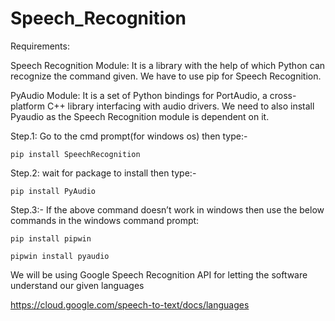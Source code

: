 # Speech_Recognition

Requirements:

Speech Recognition Module: It is a library with the help of which Python can recognize the command given. We have to use pip for Speech Recognition. 
 
PyAudio Module: It is a set of Python bindings for PortAudio, a cross-platform C++ library interfacing with audio drivers. We need to also install Pyaudio as the Speech Recognition module is dependent on it.

Step.1: Go to the cmd prompt(for windows os) then type:- 

    pip install SpeechRecognition

Step.2: wait for package to install then type:- 

    pip install PyAudio

Step.3:- If the above command doesn’t work in windows then use the below commands in the windows command prompt:
                       
    pip install pipwin
                
    pipwin install pyaudio

We will be using Google Speech Recognition API for letting the software understand our given languages

https://cloud.google.com/speech-to-text/docs/languages
